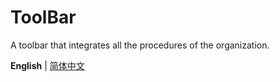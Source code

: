 # ToolBar

A toolbar that integrates all the procedures of the organization.

**English** | [简体中文](./README.zh-Hans.md)